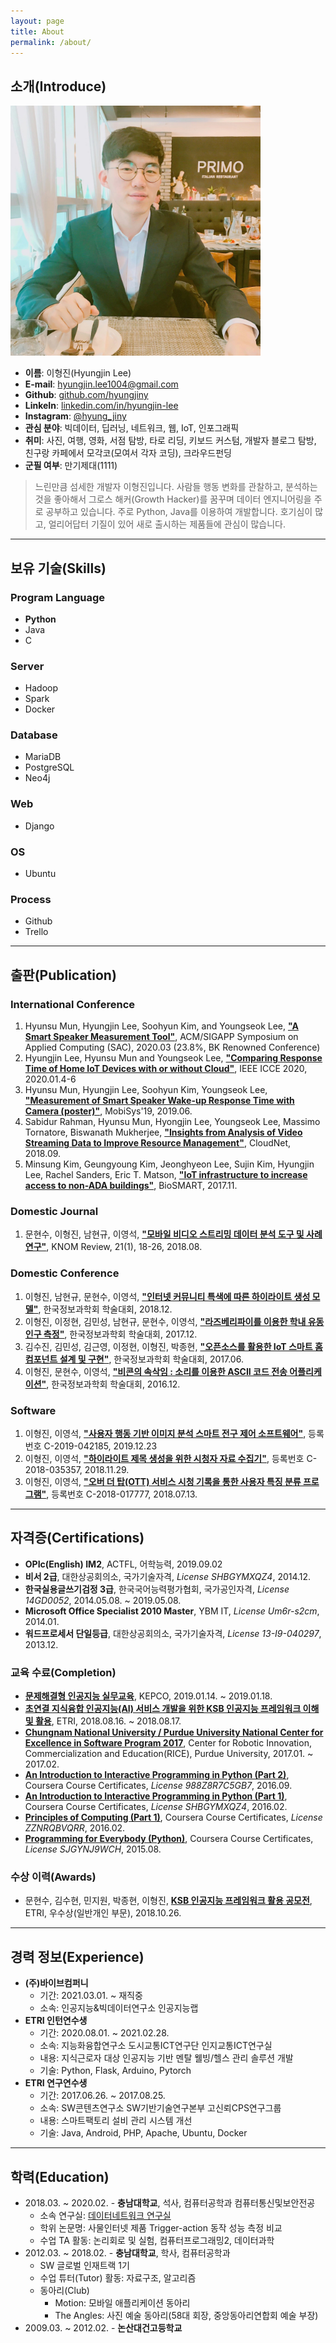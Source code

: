 ```yaml
---
layout: page
title: About
permalink: /about/
---
```


## 소개(Introduce)
<!--![프로필이미지](/images/profile.JPG)-->
<img width="400" src="/images/profile.JPG" title="프로필이미지">

- **이름**: 이형진(Hyungjin Lee)
- **E-mail**: hyungjin.lee1004@gmail.com
- **Github**: [github.com/hyungjiny](https://github.com/HyungJiny)
- **LinkeIn**: [linkedin.com/in/hyungjin-lee](https://www.linkedin.com/in/hyungjin-lee-17a647113)
- **Instagram**: [@hyung_jiny](https://www.instagram.com/hyung_jiny)
- **관심 분야**: 빅데이터, 딥러닝, 네트워크, 웹, IoT, 인포그래픽
- **취미**: 사진, 여행, 영화, 서점 탐방, 타로 리딩, 키보드 커스텀, 개발자 블로그 탐방, 친구랑 카페에서 모각코(모여서 각자 코딩), 크라우드펀딩
- **군필 여부**: 만기제대(1111)

> 느린만큼 섬세한 개발자 이형진입니다.
> 사람들 행동 변화를 관찰하고, 분석하는 것을 좋아해서 그로스 해커(Growth Hacker)를 꿈꾸며 데이터 엔지니어링을 주로 공부하고 있습니다.
> 주로 Python, Java를 이용하여 개발합니다.
> 호기심이 많고, 얼리어답터 기질이 있어 새로 출시하는 제품들에 관심이 많습니다.

***

## 보유 기술(Skills)

### Program Language
- **Python**
- Java
- C

### Server
- Hadoop
- Spark
- Docker

### Database
- MariaDB
- PostgreSQL
- Neo4j

### Web
- Django

### OS
- Ubuntu

### Process
- Github
- Trello

***

## 출판(Publication)

### International Conference
1. Hyunsu Mun, Hyungjin  Lee, Soohyun Kim, and Youngseok Lee, **["A Smart Speaker Measurement Tool"](https://dl.acm.org/doi/abs/10.1145/3341105.3373990)**, ACM/SIGAPP Symposium on Applied Computing (SAC), 2020.03 (23.8%, BK Renowned Conference)
2. Hyungjin Lee, Hyunsu Mun and Youngseok Lee, **["Comparing Response Time of Home IoT Devices with or without Cloud"](https://www.semanticscholar.org/paper/Comparing-Response-Time-of-Home-IoT-Devices-with-or-Lee/98dfbfcdbf09e6bf7a8992752b2752bd6094d132)**, IEEE ICCE 2020, 2020.01.4-6
3. 	Hyunsu Mun, Hyungjin Lee, Soohyun Kim, Youngseok Lee, **["Measurement of Smart Speaker Wake-up Response Time with Camera (poster)"](https://dl.acm.org/citation.cfm?id=3328608)**, MobiSys'19, 2019.06.
4. Sabidur Rahman, Hyunsu Mun, Hyongjin Lee, Youngseok Lee, Massimo Tornatore, Biswanath Mukherjee, **["Insights from Analysis of Video Streaming Data to Improve Resource Management"](https://arxiv.org/abs/1806.08516)**, CloudNet, 2018.09.
5. Minsung Kim, Geungyoung Kim, Jeonghyeon Lee, Sujin Kim, Hyungjin Lee, Rachel Sanders, Eric T. Matson, **["IoT infrastructure to increase access to non-ADA buildings"](https://ieeexplore.ieee.org/document/8095337/)**, BioSMART, 2017.11.

### Domestic Journal
1. 문현수, 이형진, 남현규, 이영석, **["모바일 비디오 스트리밍 데이터 분석 도구 및 사례 연구"](https://drive.google.com/file/d/1-HHLVv_79X7NusWvhfxZWNjXLz0xvSNy/view)**, KNOM Review, 21(1), 18-26, 2018.08.

### Domestic Conference
1. 이형진, 남현규, 문현수, 이영석, **["인터넷 커뮤니티 특색에 따른 하이라이트 생성 모델"](https://drive.google.com/file/d/1KIJbMy7urieNBE-n7WHM7cWIwSsoVzMJ/view?usp=sharing)**, 한국정보과학회 학술대회, 2018.12.
2. 이형진, 이정현, 김민성, 남현규, 문현수, 이영석, **["라즈베리파이를 이용한 학내 유동인구 측정"](https://drive.google.com/file/d/1HcKl--F8cRvdyOkwcmWWBr3GNLk86b5a/view)**, 한국정보과학회 학술대회, 2017.12.
3. 김수진, 김민성, 김근영, 이정현, 이형진, 박종현, **["오픈소스를 활용한 IoT 스마트 홈 컴포넌트 설계 및 구현"](https://drive.google.com/file/d/11zNeSzLd9TEC4XiR5MoOFClBNeGVEieD/view?usp=sharing)**, 한국정보과학회 학술대회, 2017.06.
4. 이형진, 문현수, 이영석, **["비콘의 속삭임 : 소리를 이용한 ASCII 코드 전송 어플리케이션"](https://drive.google.com/file/d/1cUKBPuwCfuzHEupusnz5CGRLvUZh9Ok-/view?usp=sharing)**, 한국정보과학회 학술대회, 2016.12.

### Software
1. 이형진, 이영석, **["사용자 행동 기반 이미지 분석 스마트 전구 제어 소프트웨어"](https://drive.google.com/file/d/1joCVtWEb6tm1U8qdr2EHS9oSuspoX1Va/view?usp=sharing)**, 등록번호 C-2019-042185, 2019.12.23
2. 이형진, 이영석,  **["하이라이트 제목 생성을 위한 시청자 자료 수집기"](https://drive.google.com/file/d/1qFiJWalSJCWv2159p8b5PqQSQPcUCed6/view)**, 등록번호 C-2018-035357, 2018.11.29.
3. 이형진, 이영석, **["오버 더 탑(OTT) 서비스 시청 기록을 통한 사용자 특징 분류 프로그램"](https://drive.google.com/file/d/1ZCjrYXZHzcpi_vODCi2bCDYuKBrcHb-P/view)**, 등록번호 C-2018-017777, 2018.07.13.

***

## 자격증(Certifications)
- **OPIc(English) IM2**, ACTFL, 어학능력, 2019.09.02
- **비서 2급**, 대한상공회의소, 국가기술자격, *License SHBGYMXQZ4*, 2014.12.
- **한국실용글쓰기검정 3급**, 한국국어능력평가협회, 국가공인자격, *License 14GD0052*, 2014.05.08. ~ 2019.05.08.
- **Microsoft Office Specialist 2010 Master**, YBM IT, *License Um6r-s2cm*, 2014.01.
- **워드프로세서 단일등급**, 대한상공회의소, 국가기술자격, *License 13-I9-040297*, 2013.12.

### 교육 수료(Completion)
- **[문제해결형 인공지능 실무교육](https://drive.google.com/file/d/1Ffxe3RBg0j-gck20fKWE06-oQ7h-mUuP/view?usp=sharing)**, KEPCO, 2019.01.14. ~ 2019.01.18.
- **[초연결 지식융합 인공지능(AI) 서비스 개발을 위한 KSB 인공지능 프레임워크 이해 및 활용](https://drive.google.com/file/d/1bkC8SZStPvvG_Fg7eTU8RW3jxHxLeInw/view?usp=sharing)**, ETRI, 2018.08.16. ~ 2018.08.17.
- **[Chungnam National University / Purdue University National Center for Excellence in Software Program 2017](https://drive.google.com/open?id=12uuAzWuaf2R9Bq6xfqw2vRfgBSNrlzSW)**, Center for Robotic Innovation, Commercialization and Education(RICE), Purdue University, 2017.01. ~ 2017.02.
- **[An Introduction to Interactive Programming in Python (Part 2)](https://www.coursera.org/account/accomplishments/certificate/988Z8R7C5GB7)**, Coursera Course Certificates, *License 988Z8R7C5GB7*, 2016.09.
- **[An Introduction to Interactive Programming in Python (Part 1)](https://drive.google.com/file/d/1KCy1Qfk3o0yIs9LGOazoDK5v91GjtF31/view)**, Coursera Course Certificates, *License SHBGYMXQZ4*, 2016.02.
- **[Principles of Computing (Part 1)](https://drive.google.com/file/d/1BbQzxJfLN5TZ30_tRdtMpUdKdvLZEirS/view)**, Coursera Course Certificates, *License ZZNRQBVQRR*, 2016.02.
- **[Programming for Everybody (Python)](https://www.coursera.org/account/accomplishments/certificate/SJGYNJ9WCH)**, Coursera Course Certificates, *License SJGYNJ9WCH*, 2015.08.

### 수상 이력(Awards)
- 문현수, 김수현, 민지원, 박종현, 이형진, **[KSB 인공지능 프레임워크 활용 공모전](https://drive.google.com/file/d/1fItOBJj5OJPRRoEV-Mq6bFTpuS7_eBvF/view?usp=sharing)**, ETRI, 우수상(일반개인 부문), 2018.10.26.

***

## 경력 정보(Experience)
- **(주)바이브컴퍼니**
    - 기간: 2021.03.01. ~ 재직중
    - 소속: 인공지능&빅데이터연구소 인공지능랩
- **ETRI 인턴연수생**
    - 기간: 2020.08.01. ~ 2021.02.28.
    - 소속: 지능화융합연구소 도시교통ICT연구단 인지교통ICT연구실
    - 내용: 지식근로자 대상 인공지능 기반 멘탈 웰빙/헬스 관리 솔루션 개발
    - 기술: Python, Flask, Arduino, Pytorch
- **ETRI 연구연수생**
    - 기간: 2017.06.26. ~ 2017.08.25.
    - 소속: SW콘텐츠연구소 SW기반기술연구본부 고신뢰CPS연구그룹
    - 내용: 스마트팩토리 설비 관리 시스템 개선
    - 기술: Java, Android, PHP, Apache, Ubuntu, Docker

***

## 학력(Education)
- 2018.03. ~ 2020.02. - **충남대학교**, 석사, 컴퓨터공학과 컴퓨터통신및보안전공
  - 소속 연구실: [데이터네트워크 연구실](https://dnlab.cs-cnu.org/)
  - 학위 논문명: 사물인터넷 제품 Trigger-action 동작 성능 측정 비교
  - 수업 TA 활동: 논리회로 및 실험, 컴퓨터프로그래밍2, 데이터과학
- 2012.03. ~ 2018.02. - **충남대학교**, 학사, 컴퓨터공학과
  - SW 글로벌 인재트랙 1기
  - 수업 튜터(Tutor) 활동: 자료구조, 알고리즘
  - 동아리(Club)
    - Motion: 모바일 애플리케이션 동아리
    - The Angles: 사진 예술 동아리(58대 회장, 중앙동아리연합회 예술 부장)
- 2009.03. ~ 2012.02. - **논산대건고등학교**
